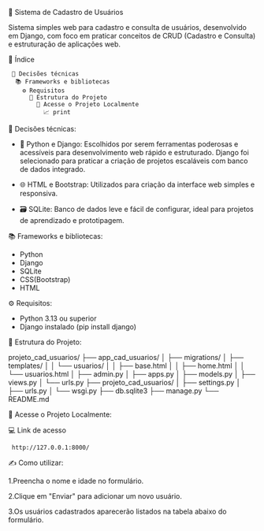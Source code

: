 💼 Sistema de Cadastro de Usuários

Sistema simples web para cadastro e consulta de usuários, desenvolvido em Django, com foco em praticar conceitos de CRUD (Cadastro e Consulta) e estruturação de aplicações web.

📑 Índice  

     🔧 Decisões técnicas
      📚 Frameworks e bibliotecas
        ⚙️ Requisitos
          📂 Estrutura do Projeto
            🔗 Acesse o Projeto Localmente
              📈 print 

🔧 Decisões técnicas:
- 🐍 Python e Django: Escolhidos por serem ferramentas poderosas e acessíveis para desenvolvimento web rápido e estruturado. Django foi selecionado para praticar a criação de projetos escaláveis com banco de dados integrado.

- 🌐 HTML e Bootstrap: Utilizados para criação da interface web simples e responsiva.

- 🗃️ SQLite: Banco de dados leve e fácil de configurar, ideal para projetos de aprendizado e prototipagem.

📚 Frameworks e bibliotecas:
- Python
- Django
- SQLite
- CSS(Bootstrap)
- HTML

⚙️ Requisitos:
- Python 3.13 ou superior
- Django instalado (pip install django)

📂 Estrutura do Projeto:

  projeto_cad_usuarios/
├── app_cad_usuarios/
│   ├── migrations/
│   ├── templates/
│   │   └── usuarios/
│   │       ├── base.html
│   │       ├── home.html
│   │       └── usuarios.html
│   ├── admin.py
│   ├── apps.py
│   ├── models.py
│   ├── views.py
│   └── urls.py
├── projeto_cad_usuarios/
│   ├── settings.py
│   ├── urls.py
│   └── wsgi.py
├── db.sqlite3
├── manage.py
└── README.md

🔗 Acesse o Projeto Localmente:

💻 Link de acesso

     http://127.0.0.1:8000/

✍️ Como utilizar:

1.Preencha o nome e idade no formulário.

2.Clique em "Enviar" para adicionar um novo usuário.

3.Os usuários cadastrados aparecerão listados na tabela abaixo do formulário.
